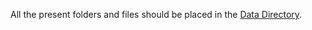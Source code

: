 All the present folders and files should be placed in the [Data Directory].

[Data Directory]: https://code.visualstudio.com/docs/getstarted/settings#_settings-file-locations
